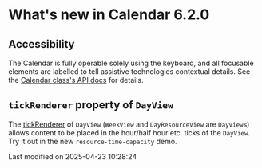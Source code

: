 # What's new in Calendar 6.2.0

## Accessibility

The Calendar is fully operable solely using the keyboard, and all focusable elements are labelled to tell assistive
technologies contextual details. See the [Calendar class's API docs](#Calendar/view/Calendar#accessibility) for details.

## `tickRenderer` property of `DayView`

The [tickRenderer](#Calendar/widget/DayView#config-tickRenderer) of `DayView` (`WeekView` and `DayResourceView` are 
`DayView`s) allows content to be placed in the hour/half hour etc. ticks of the `DayView`. Try it out in the new
`resource-time-capacity` demo.


<p class="last-modified">Last modified on 2025-04-23 10:28:24</p>